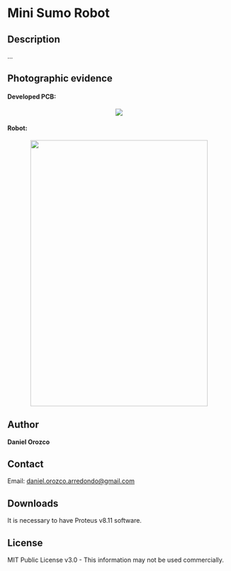 # Mini Sumo Robot
## Description
...

## Photographic evidence
#### Developed PCB:

<p align="center"><img src="https://github.com/DanielOrozcoA/Secuencias-de-LEDs/assets/152805004/2b7ad621-e209-43df-931f-1014b13c8a50"/>
  
#### Robot:

<p align="center"><img src="https://github.com/DanielOrozcoA/Secuencias-de-LEDs/assets/152805004/81822c21-346c-4048-b523-8336a765e59b" width="400" height="600"/>

## Author
**Daniel Orozco**

## Contact
Email: daniel.orozco.arredondo@gmail.com

## Downloads
It is necessary to have Proteus v8.11 software.

## License
MIT Public License v3.0 - This information may not be used commercially.

